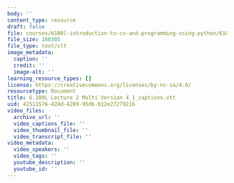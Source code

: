 ```yaml
---
body: ''
content_type: resource
draft: false
file: courses/6100l-introduction-to-cs-and-programming-using-python/6100l-lecture-2-multi-version-4_1_captions.vtt
file_size: 160305
file_type: text/vtt
image_metadata:
  caption: ''
  credit: ''
  image-alt: ''
learning_resource_types: []
license: https://creativecommons.org/licenses/by-nc-sa/4.0/
resourcetype: Document
title: 6.100L Lecture 2 Multi Version 4_1_captions.vtt
uid: 41511576-424d-4289-95d6-b12e27279216
video_files:
  archive_url: ''
  video_captions_file: ''
  video_thumbnail_file: ''
  video_transcript_file: ''
video_metadata:
  video_speakers: ''
  video_tags: ''
  youtube_description: ''
  youtube_id: ''
---
```

